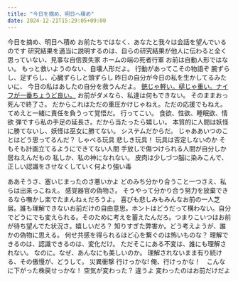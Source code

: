 ```yaml
---
title: "今日を摘め、明日へ積め"
date: 2024-12-21T15:29:05+09:00
---
```

今日を摘め、明日へ積め
お前たちではなく、あなたと我々は会話を望んでいるのです
研究結果を適当に説明するのは、自らの研究結果が他人に伝わると全く思っていない、見事な自信喪失家
ホームの端の死者行軍
お前は自動人形ではない。
もっと救いようのない、自壊人形だよ。
行動があってこその物語ぞ
腕ずらし、足ずらし、心臓ずらしと頭ずらし
昨日の自分が今日の私を生かしてるみたいに、
今日の私はあしたの自分を救うんだよ。
[銃じゃ軽い。槌じゃ重い。ナイフが一番ちょうど良い。](Info/銃じゃ軽い。槌じゃ重い。ナイフが一番ちょうど良い。.md)
お前がダメなら、私達は何もできない。
そのままおっ死んで終了さ。
だからこれはただの重圧かけじゃねえ。ただの応援でもねえ。
てめえと一緒に責任を負うって覚悟だ。
行ってこい。
食欲、性欲、睡眠欲、情欲
弾ですら私の手足の延長さ。だから当たったら嬉しい。
本質的に人間は妖怪に勝てないし、妖怪は巫女に勝てない。
システムだからだ。
じゃああいつのことはどう思ってるんだ？
しゃべる玩具
悲しき玩具！
玩具は否定しないのか
そもそも計画立てるようにできてない人間
手放しで傷つけられる人間が自分しか居ねえんだもの
私しか、私の神になれない。
皮肉は少しづつ脳に染みこんで、正しい認識をさせなくしていく何より強い毒

ああそうさ、塞いじまったのさ悪いかよ
どのみち分かり合うこと一つさえ、私らは出来っこねえ。
感覚器官の偽物さ。
そうやって分かり合う努力を放棄できるなら嘸かし楽でたまんねぇだろうよ。
喜びも悲しみもみんなお前の一人芝居。誰も理解できないお前だけの自由意思。ホントはどうだって構わない。自分でどうにでも変えられる。そのために考えを蓄えたんだろ。つまりこいつはお前が待ち望んでた状況さ。嬉しいだろ？
知りすぎた弊害か。どう考えようが、誰かの偽物に思える。
何せ共感を得られるほど心を繋ぐのは怖いものな？
理解できるのは、認識できるのは、変化だけ。
ただそこにある不変は、誰にも理解されない。
なのに。なぜ、あんなにも美しいのか。
理解されないまま有り続ける、その傲慢が、どうして。
災異衝撃
行けっかな! 俺、行けっかな！　こんなに下がった株戻せっかな！
空気が変わった？
違うよ
変わったのはお前だけだよ




　
